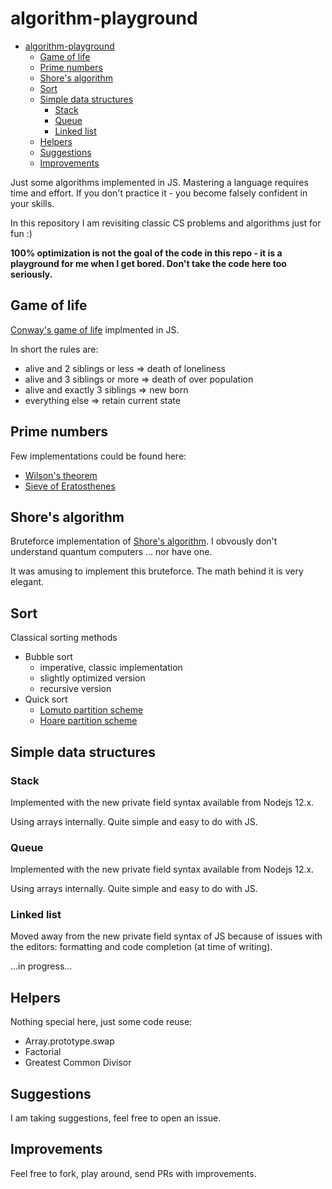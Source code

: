 # algorithm-playground

- [algorithm-playground](#algorithm-playground)
  - [Game of life](#Game-of-life)
  - [Prime numbers](#Prime-numbers)
  - [Shore's algorithm](#Shores-algorithm)
  - [Sort](#Sort)
  - [Simple data structures](#Simple-data-structures)
    - [Stack](#Stack)
    - [Queue](#Queue)
    - [Linked list](#Linked-list)
  - [Helpers](#Helpers)
  - [Suggestions](#Suggestions)
  - [Improvements](#Improvements)

Just some algorithms implemented in JS. Mastering a language requires time and effort. If you don't practice it - you become falsely confident in your skills.

In this repository I am revisiting classic CS problems and algorithms just for fun :)

**100% optimization is not the goal of the code in this repo - it is a playground for me when I get bored. Don't take the code here too seriously.**

## Game of life

[Conway's game of life](https://en.wikipedia.org/wiki/Conway%27s_Game_of_Life) implmented in JS.

In short the rules are:

- alive and 2 siblings or less => death of loneliness
- alive and 3 siblings or more => death of over population
- alive and exactly 3 siblings => new born
- everything else => retain current state

## Prime numbers

Few implementations could be found here:

- [Wilson's theorem](https://en.wikipedia.org/wiki/Wilson%27s_theorem)
- [Sieve of Eratosthenes](https://en.wikipedia.org/wiki/Sieve_of_Eratosthenes)

## Shore's algorithm

Bruteforce implementation of [Shore's algorithm](https://en.wikipedia.org/wiki/Shor%27s_algorithm). I obvously don't understand quantum computers ... nor have one.

It was amusing to implement this bruteforce. The math behind it is very elegant.

## Sort

Classical sorting methods

- Bubble sort
  - imperative, classic implementation
  - slightly optimized version
  - recursive version
- Quick sort
  - [Lomuto partition scheme](https://en.wikipedia.org/wiki/Quicksort#Lomuto_partition_scheme)
  - [Hoare partition scheme](https://en.wikipedia.org/wiki/Quicksort#Hoare_partition_scheme)

## Simple data structures

### Stack

Implemented with the new private field syntax available from Nodejs 12.x.

Using arrays internally. Quite simple and easy to do with JS.

### Queue

Implemented with the new private field syntax available from Nodejs 12.x.

Using arrays internally. Quite simple and easy to do with JS.

### Linked list

Moved away from the new private field syntax of JS because of issues with the editors: formatting and code completion (at time of writing).

...in progress...

## Helpers

Nothing special here, just some code reuse:

- Array.prototype.swap
- Factorial
- Greatest Common Divisor

## Suggestions

I am taking suggestions, feel free to open an issue.

## Improvements

Feel free to fork, play around, send PRs with improvements.
